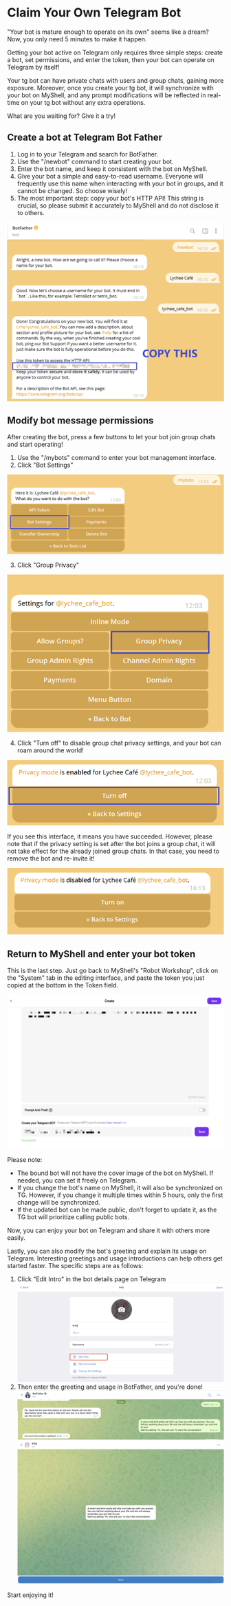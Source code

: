 # Claim Your Own Telegram Bot

"Your bot is mature enough to operate on its own" seems like a dream? Now, you only need 5 minutes to make it happen.

Getting your bot active on Telegram only requires three simple steps: create a bot, set permissions, and enter the token, then your bot can operate on Telegram by itself!

Your tg bot can have private chats with users and group chats, gaining more exposure. Moreover, once you create your tg bot, it will synchronize with your bot on MyShell, and any prompt modifications will be reflected in real-time on your tg bot without any extra operations.

What are you waiting for? Give it a try!

## Create a bot at Telegram Bot Father

1. Log in to your Telegram and search for BotFather.
2. Use the "/newbot" command to start creating your bot.
3. Enter the bot name, and keep it consistent with the bot on MyShell.
4. Give your bot a simple and easy-to-read username. Everyone will frequently use this name when interacting with your bot in groups, and it cannot be changed. So choose wisely!
5. The most important step: copy your bot's HTTP API! This string is crucial, so please submit it accurately to MyShell and do not disclose it to others.

![](<../.gitbook/assets/image (4) (1).png>)

## Modify bot message permissions

After creating the bot, press a few buttons to let your bot join group chats and start operating!

1. Use the "/mybots" command to enter your bot management interface.
2. Click "Bot Settings"

![](../.gitbook/assets/image.png)

3. Click "Group Privacy"

![](<../.gitbook/assets/image (3) (1).png>)

4. Click "Turn off" to disable group chat privacy settings, and your bot can roam around the world!

![](<../.gitbook/assets/image (2) (1).png>)

If you see this interface, it means you have succeeded. However, please note that if the privacy setting is set after the bot joins a group chat, it will not take effect for the already joined group chats. In that case, you need to remove the bot and re-invite it!

![](<../.gitbook/assets/image (1) (1).png>)

## Return to MyShell and enter your bot token

This is the last step. Just go back to MyShell's "Robot Workshop", click on the "System" tab in the editing interface, and paste the token you just copied at the bottom in the Token field.

![](<../.gitbook/assets/image (5).png>)

Please note:

* The bound bot will not have the cover image of the bot on MyShell. If needed, you can set it freely on Telegram.
* If you change the bot's name on MyShell, it will also be synchronized on TG. However, if you change it multiple times within 5 hours, only the first change will be synchronized.
* If the updated bot can be made public, don't forget to update it, as the TG bot will prioritize calling public bots.

Now, you can enjoy your bot on Telegram and share it with others more easily.

Lastly, you can also modify the bot's greeting and explain its usage on Telegram. Interesting greetings and usage introductions can help others get started faster. The specific steps are as follows:

1. Click "Edit Intro" in the bot details page on Telegram\
   ![](<../.gitbook/assets/image (2).png>)
2. Then enter the greeting and usage in BotFather, and you're done!\
   ![](<../.gitbook/assets/image (3) (2).png>)\
   ![](<../.gitbook/assets/image (1) (2).png>)

Start enjoying it!
